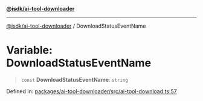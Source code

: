 [**@isdk/ai-tool-downloader**](../README.md)

***

[@isdk/ai-tool-downloader](../globals.md) / DownloadStatusEventName

# Variable: DownloadStatusEventName

> `const` **DownloadStatusEventName**: `string`

Defined in: [packages/ai-tool-downloader/src/ai-tool-download.ts:57](https://github.com/isdk/ai-tool-download.js/blob/7a4c0812ca18d551acb75853ed2757a99829977f/src/ai-tool-download.ts#L57)
